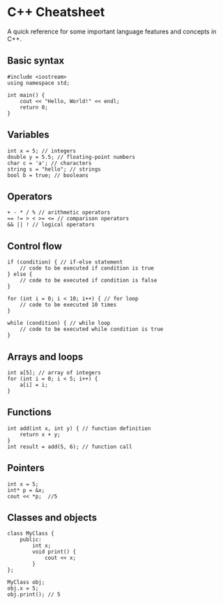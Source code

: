 # C++ Cheatsheet

A quick reference for some important language features and concepts in C++.

## Basic syntax
```
#include <iostream>
using namespace std;

int main() {
    cout << "Hello, World!" << endl;
    return 0;
}
```

## Variables
```
int x = 5; // integers
double y = 5.5; // floating-point numbers
char c = 'a'; // characters
string s = "hello"; // strings
bool b = true; // booleans
```

## Operators
```
+ - * / % // arithmetic operators
== != > < >= <= // comparison operators
&& || ! // logical operators
```

## Control flow
```
if (condition) { // if-else statement
    // code to be executed if condition is true
} else {
    // code to be executed if condition is false
}

for (int i = 0; i < 10; i++) { // for loop
    // code to be executed 10 times
}

while (condition) { // while loop
    // code to be executed while condition is true
}
```

## Arrays and loops
```
int a[5]; // array of integers
for (int i = 0; i < 5; i++) {
    a[i] = i;
}
```
## Functions
```
int add(int x, int y) { // function definition
    return x + y;
}
int result = add(5, 6); // function call
```

## Pointers
```
int x = 5;
int* p = &x;
cout << *p;  //5
```

## Classes and objects
```
class MyClass {
    public:
        int x;
        void print() {
            cout << x;
        }
};

MyClass obj;
obj.x = 5;
obj.print(); // 5
```
